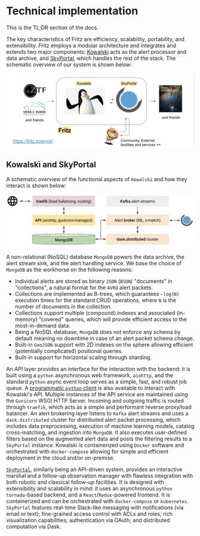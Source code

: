 # Technical implementation

This is the TL;DR section of the docs.

The key characteristics of Fritz are efficiency, scalability, portability, and extensibility.
Fritz employs a modular architecture and
integrates and extends two major components: [Kowalski](https://github.com/dmitryduev/kowalski)
acts as the alert processor and data archive, and [SkyPortal](https://github.com/skyportal/skyportal),
which handles the rest of the stack.
The schematic overview of our system is shown below:

![img/fritz.png](img/fritz.png)

## Kowalski and SkyPortal

A schematic overview of the functional aspects of `Kowalski` and how they interact is shown below:

![img/kowalski.png](img/kowalski.png)

A non-relational (NoSQL) database `MongoDB` powers the data archive, the alert stream sink,
and the alert handling service. We base the choice of `MongoDB` as the workhorse on the following reasons:


- Individual alerts are stored as binary `JSON` (`BSON`) "documents" in "collections",
  a natural format for the `AVRO` alert packets.
- Collections are implemented as B-trees, which guarantees `~log(N)` execution times for the standard
  CRUD operations, where `N` is the number of documents in the collection.
- Collections support multiple (compound) indexes and associated (in-memory) "covered" queries,
  which will provide efficient access to the most-in-demand data.
- Being a NoSQL database, `MongoDB` does not enforce any schema by default
  meaning no downtime in case of an alert packet schema change.
- Built-in `GeoJSON` support with 2D indexes on the sphere allowing efficient (potentially complicated) positional queries.
- Built-in support for horizontal scaling through sharding.

An API layer provides an interface for the interaction with the backend:
it is built using a `python` asynchronous web framework, `aiohttp`, and the standard `python` async event loop
serves as a simple, fast, and robust job queue.
A [programmatic `python` client](https://github.com/dmitryduev/penquins) is also available
to interact with Kowalski's API.
Multiple instances of the API service are maintained using the `Gunicorn` WSGI HTTP Server.
Incoming and outgoing traffic is routed through `traefik`,
which acts as a simple and performant reverse proxy/load balancer.
An alert brokering layer listens to `Kafka` alert streams and uses a `dask.distributed` cluster for
distributed alert packet processing, which includes data preprocessing, execution of machine learning models,
catalog cross-matching, and ingestion into `MongoDB`.
It also executes user-defined filters based on the augmented alert data and posts the filtering results
to a `SkyPortal` instance. Kowalski is containerized using `Docker` software and orchestrated with `docker-compose`
allowing for simple and efficient deployment in the cloud and/or on-premise.

[`SkyPortal`](https://skyportal.io), similarly being an API-driven system, provides an interactive marshal
and a follow-up observation manager with flawless integration with both robotic and classical follow-up facilities.
It is designed with extensibility and scalability in mind: it uses an asynchronous `python` `tornado`-based backend,
and a `React`/`Redux`-powered frontend. It is containerized and can be orchestrated with `docker-compose` or `kubernetes`.
`SkyPortal` features real-time Slack-like messaging with notifications (via email or text);
fine-grained access control with ACLs and roles; rich visualization capabilities;
authentication via OAuth; and distributed computation via Dask.
